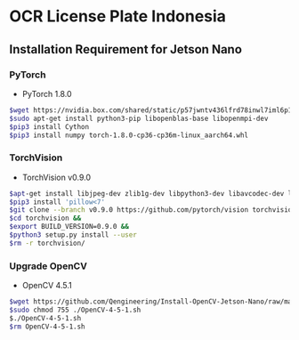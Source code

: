 # OCR License Plate Indonesia


## Installation Requirement for Jetson Nano

### PyTorch
- PyTorch 1.8.0
```bash
$wget https://nvidia.box.com/shared/static/p57jwntv436lfrd78inwl7iml6p13fzh.whl -O torch-1.8.0-cp36-cp36m-linux_aarch64.whl
$sudo apt-get install python3-pip libopenblas-base libopenmpi-dev 
$pip3 install Cython
$pip3 install numpy torch-1.8.0-cp36-cp36m-linux_aarch64.whl
```

### TorchVision
- TorchVision v0.9.0
```bash
$apt-get install libjpeg-dev zlib1g-dev libpython3-dev libavcodec-dev libavformat-dev libswscale-dev -y
$pip3 install 'pillow<7'
$git clone --branch v0.9.0 https://github.com/pytorch/vision torchvision
$cd torchvision &&
$export BUILD_VERSION=0.9.0 &&
$python3 setup.py install --user
$rm -r torchvision/
```

### Upgrade OpenCV
- OpenCV 4.5.1
```bash
$wget https://github.com/Qengineering/Install-OpenCV-Jetson-Nano/raw/main/OpenCV-4-5-1.sh
$sudo chmod 755 ./OpenCV-4-5-1.sh
$./OpenCV-4-5-1.sh
$rm OpenCV-4-5-1.sh
```
